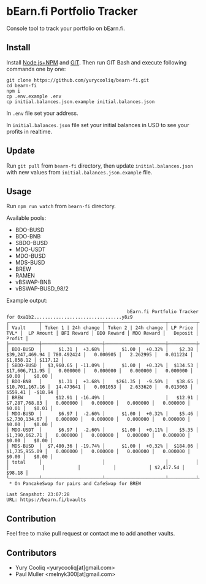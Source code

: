 # bEarn.fi Portfolio Tracker
Console tool to track your portfolio on bEarn.fi.

## Install
Install [Node.js+NPM](https://nodejs.org/en/) and [GIT](https://git-scm.com/). Then run GIT Bash and execute following commands one by one:

```
git clone https://github.com/yurycooliq/bearn-fi.git
cd bearn-fi
npm i
cp .env.example .env
cp initial.balances.json.example initial.balances.json
```

In `.env` file set your address.

In `initial.balances.json` file set your initial balances in USD to see your profits in realtime.

## Update
Run `git pull` from `bearn-fi` directory, then update `initial.balances.json` with new values from `initial.balances.json.example` file.

## Usage
Run `npm run watch` from `bearn-fi` directory.

Available pools:

- BDO-BUSD
- BDO-BNB
- SBDO-BUSD
- MDO-USDT
- MDO-BUSD
- MDS-BUSD
- BREW
- RAMEN
- vBSWAP-BNB
- vBSWAP-BUSD_98/2

Example output:
```
                                            bEarn.fi Portfolio Tracker for 0xa1b2................................y8z9                                            
┌───────────┬──────────────────────┬──────────────────────┬──────────┬────────────────┬────────────┬────────────┬────────────┬────────────┬───────────┬─────────┐
│ Vault     │ Token 1 | 24h change │ Token 2 | 24h change │ LP Price │           TVL* │  LP Amount │ BFI Reward │ BDO Reward │ MDO Reward │   Deposit │  Profit │
├───────────┼──────────────────────┼──────────────────────┼──────────┼────────────────┼────────────┼────────────┼────────────┼────────────┼───────────┼─────────┤
│ BDO-BUSD  │      $1.31 |  +3.68% │      $1.00 |  +0.32% │    $2.38 │ $39,247,469.94 │ 780.492424 │   0.000905 │   2.262995 │   0.011224 │ $1,858.12 │ $117.12 │
│ SBDO-BUSD │  $3,960.65 | -11.09% │      $1.00 |  +0.32% │  $134.53 │ $17,606,711.95 │   0.000000 │   0.000000 │   0.000000 │   0.000000 │     $0.00 │   $0.00 │
│ BDO-BNB   │      $1.31 |  +3.68% │    $261.35 |  -9.50% │   $38.65 │ $10,701,167.16 │  14.473641 │   0.001053 │   2.633620 │   0.013063 │   $559.41 │ -$18.94 │
│ BREW      │     $12.91 | -16.49% │                      │   $12.91 │  $7,287,768.83 │   0.000000 │   0.000000 │   0.000000 │   0.000000 │     $0.01 │   $0.01 │
│ MDO-BUSD  │      $6.97 |  -2.60% │      $1.00 |  +0.32% │    $5.46 │  $2,730,134.67 │   0.000000 │   0.000000 │   0.000000 │   0.000000 │     $0.00 │   $0.00 │
│ MDO-USDT  │      $6.97 |  -2.60% │      $1.00 |  +0.11% │    $5.35 │  $1,390,662.71 │   0.000000 │   0.000000 │   0.000000 │   0.000000 │     $0.00 │   $0.00 │
│ MDS-BUSD  │  $7,480.36 | -19.74% │      $1.00 |  +0.32% │  $184.06 │  $1,735,955.09 │   0.000000 │   0.000000 │   0.000000 │   0.000000 │     $0.00 │   $0.00 │
│ total     │                      │                      │          │                │            │            │            │            │ $2,417.54 │  $98.18 │
└───────────┴──────────────────────┴──────────────────────┴──────────┴────────────────┴────────────┴────────────┴────────────┴────────────┴───────────┴─────────┘
 * On PancakeSwap for pairs and CafeSwap for BREW

Last Snapshot: 23:07:28
URL: https://bearn.fi/bvaults
```

## Contribution
Feel free to make pull request or contact me to add another vaults.

## Contributors
- Yury Cooliq <yurycooliq[at]gmail.com>
- Paul Muller <melnyk300[at]gmail.com>
